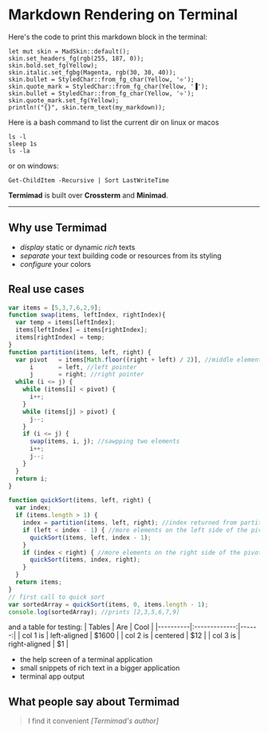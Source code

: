 # Markdown Rendering on Terminal

Here's the code to print this markdown block in the terminal:

```
let mut skin = MadSkin::default();
skin.set_headers_fg(rgb(255, 187, 0));
skin.bold.set_fg(Yellow);
skin.italic.set_fgbg(Magenta, rgb(30, 30, 40));
skin.bullet = StyledChar::from_fg_char(Yellow, '⟡');
skin.quote_mark = StyledChar::from_fg_char(Yellow, '▐');
skin.bullet = StyledChar::from_fg_char(Yellow, '⟡');
skin.quote_mark.set_fg(Yellow);
println!("{}", skin.term_text(my_markdown));
```

Here is a bash command to list the current dir on linux or macos
```shell {cmd=sh, sys=[linux, macos]}
ls -l
sleep 1s
ls -la
```
or on windows:

```shell {sys=[windows]}
Get-ChildItem -Recursive | Sort LastWriteTime 
```

**Termimad** is built over **Crossterm** and **Minimad**.

----

## Why use Termimad

* *display* static or dynamic *rich* texts
* *separate* your text building code or resources from its styling
* *configure* your colors

## Real use cases


```js {cmd=node}
var items = [5,3,7,6,2,9];
function swap(items, leftIndex, rightIndex){
  var temp = items[leftIndex];
  items[leftIndex] = items[rightIndex];
  items[rightIndex] = temp;
}
function partition(items, left, right) {
  var pivot   = items[Math.floor((right + left) / 2)], //middle element
      i       = left, //left pointer
      j       = right; //right pointer
  while (i <= j) {
    while (items[i] < pivot) {
      i++;
    }
    while (items[j] > pivot) {
      j--;
    }
    if (i <= j) {
      swap(items, i, j); //sawpping two elements
      i++;
      j--;
    }
  }
  return i;
}

function quickSort(items, left, right) {
  var index;
  if (items.length > 1) {
    index = partition(items, left, right); //index returned from partition
    if (left < index - 1) { //more elements on the left side of the pivot
      quickSort(items, left, index - 1);
    }
    if (index < right) { //more elements on the right side of the pivot
      quickSort(items, index, right);
    }
  }
  return items;
}
// first call to quick sort
var sortedArray = quickSort(items, 0, items.length - 1);
console.log(sortedArray); //prints [2,3,5,6,7,9]
```

and a table for testing:
| Tables   |      Are      |  Cool |
|----------|:-------------:|------:|
| col 1 is |  left-aligned | $1600 |
| col 2 is |    centered   |   $12 |
| col 3 is | right-aligned |    $1 |

* the help screen of a terminal application
* small snippets of rich text in a bigger application
* terminal app output

## What people say about Termimad

> I find it convenient *[Termimad's author]*

